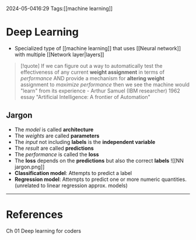 2024-05-0416:29
Tags:[[machine learning]]
# Deep Learning
- Specialized type of [[machine learning]] that uses [[Neural network]] with multiple [[Network layer|layers]] 


>[!quote] If we can figure out a way to automatically test the effectiveness of any current **weight assignment** in terms of *performance* AND provide a mechanism for **altering weight** assignment to *maximize performance* then we see the machine would "learn" from its experience
\- Arthur Samuel (IBM researcher) 1962 essay "Artificial Intelligence: A frontier of Automation"

## Jargon
- The *model* is called **architecture**
- The *weights* are called **parameters**
- The *input* not including **labels** is the **independent variable**
- The *result* are called **predictions** 
- The *performance* is called the **loss**
- The **loss** depends on the **predictions** but also the correct **labels**
![[NN jargon.png]]
- **Classification model**: Attempts to predict a label
- **Regression model**: Attempts to predict one or more numeric quantities. (unrelated to linear regression approx. models)


---
# References
Ch 01 Deep learning for coders



































































































































































































































































































































































































































































































































































































































































































































































































































































































































































































































































































































































































































































































































































































































































































































































































































































































































































































































































































































































































































































































































































































































































































































































































































































































































































































































































































































































































































































































































































































































































































































































































































































































































































































































































































































































































































































































































































































































































































































































































































































































































































































































































































































































































































































































































































































































































































































































































































































































































































































































